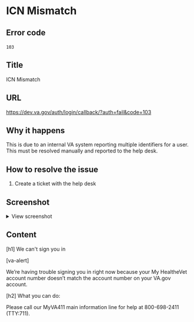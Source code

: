 # ICN Mismatch

## Error code
`103`

## Title
ICN Mismatch

## URL
https://dev.va.gov/auth/login/callback/?auth=fail&code=103

## Why it happens
This is due to an internal VA system reporting multiple identifiers for a user. This must be resolved manually and reported to the help desk.

## How to resolve the issue

1. Create a ticket with the help desk

## Screenshot
<details>
  <summary>View screenshot</summary>
  <img src="./screenshots/103.png" />
</details>

## Content

[h1] We can't sign you in

[va-alert]

We’re having trouble signing you in right now because your My HealtheVet account number doesn’t match the account number on your VA.gov account.

[h2] What you can do:

Please call our MyVA411 main information line for help at 800-698-2411 (TTY:711).


